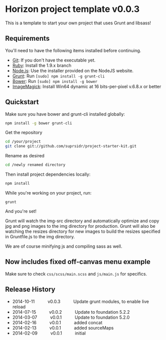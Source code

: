 # Horizon project template v0.0.3

This is a template to start your own project that uses Grunt and libsass!

## Requirements

You'll need to have the following items installed before continuing.

  * [Git](http://git-scm.com/): If you don't have the executable yet.
  * [Ruby](http://rubyinstaller.org/): Install the 1.9.x branch
  * [Node.js](http://nodejs.org): Use the installer provided on the NodeJS website.
  * [Grunt](http://gruntjs.com/): Run `[sudo] npm install -g grunt-cli`
  * [Bower](http://bower.io): Run `[sudo] npm install -g bower`
  * [ImageMagick](http://www.imagemagick.org/script/binary-releases.php#windows): Install Win64 dynamic at 16 bits-per-pixel v.6.8.x or better

## Quickstart

Make sure you have bower and grunt-cli installed globally:

```bash
npm install -g bower grunt-cli
```

Get the repository
```bash
cd /your/project
git clone git://github.com/suprsidr/project-starter-kit.git
```

Rename as desired
```bash
cd /newly renamed directory
```

Then install project dependencies locally:

```bash
npm install
```

While you're working on your project, run:

`grunt`

And you're set!

Grunt will watch the img-src directory and automatically optimize and copy jpg and png images to the img directory for production. 
Grunt will also be watching the resizes directory for new images to build the resizes specified in Gruntfile.js to the img directory.

We are of course minifying js and compiling sass as well.

## Now includes fixed off-canvas menu example
Make sure to check `css/scss/main.scss` and `js/main.js` for specifics.

## Release History
* 2014-10-11   v0.0.3   Update grunt modules, to enable live reload
* 2014-07-15   v0.0.2   Update to foundation 5.2.2
* 2014-03-07   v0.0.1   Update to foundation 5.2.0
* 2014-02-16   v0.0.1   added concat
* 2014-02-13   v0.0.1   added sourceMaps
* 2014-02-09   v0.0.1   initial
